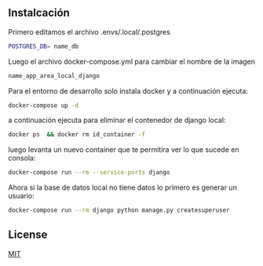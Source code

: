 ## Instalcación

Primero editamos el archivo .envs/.local/.postgres
```bash
POSTGRES_DB= name_db
```
Luego el archivo docker-compose.yml para cambiar el nombre de la imagen
```bash
name_app_area_local_django
```

Para el entorno de desarrollo solo instala docker y a continuación ejecuta:

```bash
docker-compose up -d
```

a continuación ejecuta para eliminar el contenedor de django local:

```bash
docker ps  && docker rm id_container -f
```

luego levanta un nuevo container que te permitira ver lo que sucede en consola:

```bash
docker-compose run --rm --service-ports django
```

Ahora si la base de datos local no tiene datos lo primero es generar un usuario:

```bash
docker-compose run --rm django python manage.py createsuperuser
```

## License

[MIT](https://choosealicense.com/licenses/mit/)
